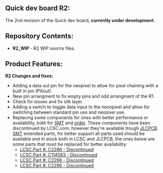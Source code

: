 Quick dev board R2:
-------------------
The 2nd revision of the Quick dev board, **currently under development**.

Repository Contents:
-------------------
* **R2_WIP** - R2 WIP source files.

Product Features:
----------------
**R2 Changes and fixes:**
 - Adding a data out pin for the neopixel to allow for pixel chaining with a built in pin (PXout).
 - New pin arrangment to fix empty pins and odd arrangment of the R1.
 - Check for issues and fix silk layer.
 - Adding a switch to toggle data input to the neoopixel and allow for switching between standard pin use and neopixel use.
 - Replacing some components for ones with better performance or availability, both for [SMT](https://jlcpcb.com/parts) and [order](https://lcsc.com/).
These components have been discontinued by LCSC.com, however they're available trough [JLCPCB SMT](https://jlcpcb.com/parts) extended parts, for better support all parts used should be available and in stock both in LCSC and JLCPCB, the ones below are some parts that must be replaced for better availability:
	 - [LCSC.Part #: C2286 - Discontinued](https://lcsc.com/product-detail/Light-Emitting-Diodes-LED_Hubei-KENTO-Elec-KT-0603R_C2286.html)
	 - [LCSC.Part #: C114583 - Discontinued](https://lcsc.com/product-detail/Light-Emitting-Diodes-LED_3535-RGBIntegrated-Light_C114583.html)
	 - [LCSC.Part #: C2296 - Discontinued](https://lcsc.com/product-detail/Light-Emitting-Diodes-LED_Yellow-light-0805-Highlighted_C2296.html)
	 - [LCSC.Part #: C2296 - Discontinued](https://lcsc.com/product-detail/Light-Emitting-Diodes-LED_Yellow-light-0805-Highlighted_C2296.html)
